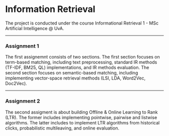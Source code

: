 # Information Retrieval

The project is conducted under the course Informational Retrieval 1 - MSc Artificial Intelligence @ UvA. 


---
### Assignment 1

The first assignemnt consists of two sections. The first section focuses on term-based matching, including text preprocessing,  standard IR methods (TF-IDF, BM25, QL) implementations, and IR methods evaluation. The second section focuses on semantic-based matching, including implementing vector-space retrieval methods (LSI, LDA, Word2Vec, Doc2Vec). 


---
### Assignment 2

The second assigment is about building Offline & Online Learning to Rank (LTR). The former includes implementing pointwise, pairwise and listwise algorithms. The latter includes to implement LTR algorithms from historical clicks, probabilistic multileaving, and online evaluation. 
